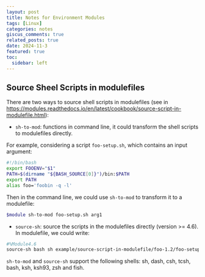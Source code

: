 ```yaml
---
layout: post
title: Notes for Environment Modules
tags: [Linux]
categories: notes
giscus_comments: true
related_posts: true
date: 2024-11-3
featured: true
toc:
  sidebar: left
---
```


## Source Sheel Scripts in modulefiles

There are two ways to source shell scripts in modulefiles (see in https://modules.readthedocs.io/en/latest/cookbook/source-script-in-modulefile.html):

- `sh-to-mod`: functions in command line, it could transform the shell scripts to modulefiles directly.

For example, considering a script `foo-setup.sh`, which contains an input argument:

```bash
#!/bin/bash
export FOOENV="$1"
PATH=$(dirname "${BASH_SOURCE[0]}")/bin:$PATH
export PATH
alias foo='foobin -q -l'
```

Then in the command line, we could use `sh-to-mod` to transform it to a modulefile:

```bash
$module sh-to-mod foo-setup.sh arg1
```

- `source-sh`: source the scripts in the modulefiles directly (version >= 4.6). In modulefile, we could write:

```bash
#%Module4.6
source-sh bash sh example/source-script-in-modulefile/foo-1.2/foo-setup.sh arg1
```

`sh-to-mod` and `source-sh` support the following shells: sh, dash, csh, tcsh, bash, ksh, ksh93, zsh and fish.